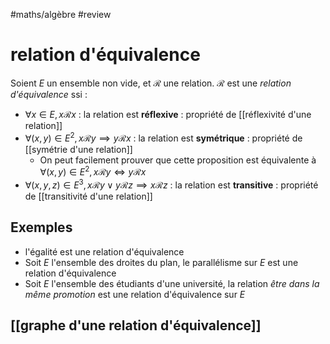 #maths/algèbre #review 
# relation d'équivalence
Soient $E$ un ensemble non vide, et $\mathscr R$ une relation.
$\mathscr R$ est une _relation d'équivalence_ ssi :
 - $\forall x\in E, x\mathscr Rx$ : la relation est **réflexive** : propriété de [[réflexivité d'une relation]]
 - $\forall (x, y)\in E^2, x\mathscr Ry\implies y\mathscr Rx$ : la relation est **symétrique** : propriété de [[symétrie d'une relation]]
     - On peut facilement prouver que cette proposition est équivalente à $\forall (x,y)\in E^2, x\mathscr Ry \iff y\mathscr Rx$
 - $\forall (x,y,z)\in E^3, x\mathscr Ry \vee y\mathscr Rz \implies x\mathscr Rz$ : la relation est **transitive** : propriété de [[transitivité d'une relation]]

## Exemples
 - l'égalité est une relation d'équivalence
 - Soit $E$ l'ensemble des droites du plan, le parallélisme sur $E$ est une relation d'équivalence
 - Soit $E$ l'ensemble des étudiants d'une université, la relation _être dans la même promotion_ est une relation d'équivalence sur $E$

## [[graphe d'une relation d'équivalence]]
